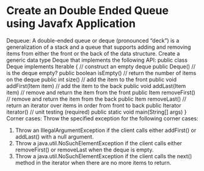 # Create an Double Ended Queue using Javafx Application
Dequeue: A double-ended queue or deque (pronounced “deck”) is a generalization of a stack and a queue that supports adding and removing items from either the front or the back of the data structure. 
Create a generic data type Deque that implements the following API:
public class Deque <Item> implements Iterable <Item> {
// construct an empty deque
public Deque()
// is the deque empty?
public boolean isEmpty()
// return the number of items on the deque
public int size()
// add the item to the front
public void addFirst(Item item)
// add the item to the back
public void addLast(Item item)
// remove and return the item from the front
public Item removeFirst()
// remove and return the item from the back
public Item removeLast()
// return an iterator over items in order from front to back
public Iterator <Item> iterator()
// unit testing (required)
public static void main(String[] args)
}
Corner cases:
Throw the specified exception for the following corner cases:
1) Throw an IllegalArgumentException if the client calls either addFirst() or addLast() with a null argument.
2) Throw a java.util.NoSuchElementException if the client calls either removeFirst() or removeLast when the deque is empty.
3) Throw a java.util.NoSuchElementException if the client calls the next() method in the iterator when there are no more items to return.

